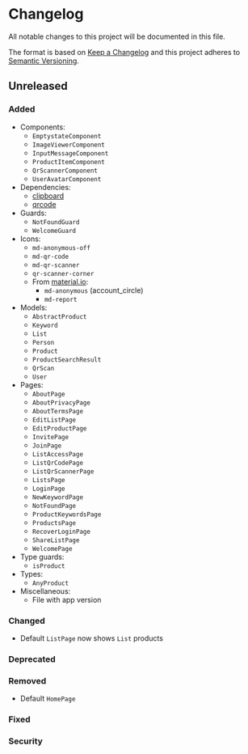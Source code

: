 # Changelog

All notable changes to this project will be documented in this file.

The format is based on [Keep a Changelog](http://keepachangelog.com/en/1.0.0/)
and this project adheres to [Semantic Versioning](http://semver.org/spec/v2.0.0.html).


## Unreleased

### Added
- Components:
  - `EmptystateComponent`
  - `ImageViewerComponent`
  - `InputMessageComponent`
  - `ProductItemComponent`
  - `QrScannerComponent`
  - `UserAvatarComponent`
- Dependencies:
  - [clipboard]
  - [qrcode]
- Guards:
  - `NotFoundGuard`
  - `WelcomeGuard`
- Icons:
  - `md-anonymous-off`
  - `md-qr-code`
  - `md-qr-scanner`
  - `qr-scanner-corner`
  - From [material.io][material-icons]:
    - `md-anonymous` (account_circle)
    - `md-report`
- Models:
  - `AbstractProduct`
  - `Keyword`
  - `List`
  - `Person`
  - `Product`
  - `ProductSearchResult`
  - `QrScan`
  - `User`
- Pages:
  - `AboutPage`
  - `AboutPrivacyPage`
  - `AboutTermsPage`
  - `EditListPage`
  - `EditProductPage`
  - `InvitePage`
  - `JoinPage`
  - `ListAccessPage`
  - `ListQrCodePage`
  - `ListQrScannerPage`
  - `ListsPage`
  - `LoginPage`
  - `NewKeywordPage`
  - `NotFoundPage`
  - `ProductKeywordsPage`
  - `ProductsPage`
  - `RecoverLoginPage`
  - `ShareListPage`
  - `WelcomePage`
- Type guards:
  - `isProduct`
- Types:
  - `AnyProduct`
- Miscellaneous:
  - File with app version

### Changed
- Default `ListPage` now shows `List` products

### Deprecated

### Removed
- Default `HomePage`

### Fixed

### Security


[clipboard]: https://www.npmjs.com/package/clipboard
[qrcode]: https://www.npmjs.com/package/qrcode

[material-icons]: https://material.io/tools/icons
